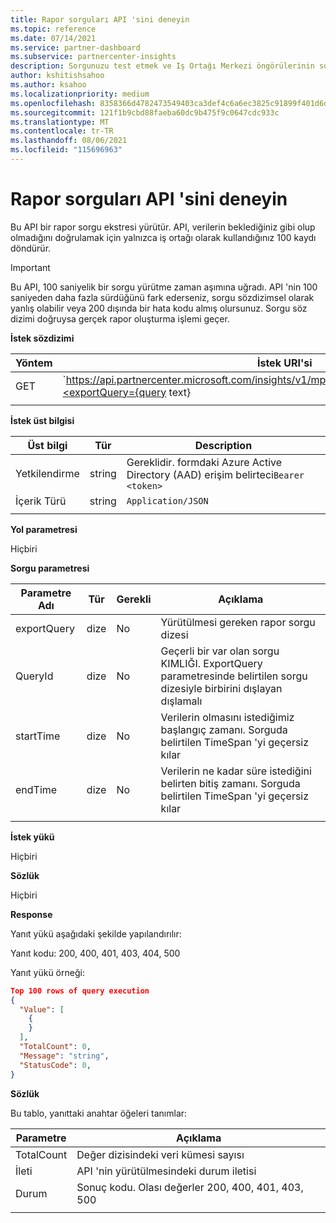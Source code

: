 ```yaml
---
title: Rapor sorguları API 'sini deneyin
ms.topic: reference
ms.date: 07/14/2021
ms.service: partner-dashboard
ms.subservice: partnercenter-insights
description: Sorgunuzu test etmek ve Iş Ortağı Merkezi öngörülerinin sonuçlarını doğrulamak için bu API 'yi kullanın.
author: kshitishsahoo
ms.author: ksahoo
ms.localizationpriority: medium
ms.openlocfilehash: 8358366d4782473549403ca3def4c6a6ec3825c91899f401d6dc44b5a9192ea9
ms.sourcegitcommit: 121f1b9cbd88faeba60dc9b475f9c0647cdc933c
ms.translationtype: MT
ms.contentlocale: tr-TR
ms.lasthandoff: 08/06/2021
ms.locfileid: "115696963"
---
```

# <a name="try-report-queries-api"></a>Rapor sorguları API 'sini deneyin

Bu API bir rapor sorgu ekstresi yürütür. API, verilerin beklediğiniz gibi olup olmadığını doğrulamak için yalnızca iş ortağı olarak kullandığınız 100 kaydı döndürür.

> [!IMPORTANT]
> Bu API, 100 saniyelik bir sorgu yürütme zaman aşımına uğradı. API 'nin 100 saniyeden daha fazla sürdüğünü fark ederseniz, sorgu sözdizimsel olarak yanlış olabilir veya 200 dışında bir hata kodu almış olursunuz. Sorgu söz dizimi doğruysa gerçek rapor oluşturma işlemi geçer.

**İstek sözdizimi**

|    Yöntem    |    İstek URI'si    |
|    ----    |    ----    |
|    GET    |    `https://api.partnercenter.microsoft.com/insights/v1/mpn/ScheduledQueries/testQueryResult?<exportQuery={query text}|queryId={queryId}>`    |
|        |        |

**İstek üst bilgisi**

|    Üst bilgi    |    Tür    |    Description    |
|    ----    |    ----    |    ----    |
|    Yetkilendirme    |    string    |    Gereklidir. formdaki Azure Active Directory (AAD) erişim belirteci`Bearer <token>`    |
|    İçerik Türü    |    string    |    `Application/JSON`    |
|        |        |        |

**Yol parametresi**

Hiçbiri

**Sorgu parametresi**

|    Parametre Adı    |    Tür    |    Gerekli    |    Açıklama    |
|    ----    |    ----    |    ----    |    ----    |
|    exportQuery     |    dize    |    No    |    Yürütülmesi gereken rapor sorgu dizesi     |
|    QueryId     |    dize    |    No    |    Geçerli bir var olan sorgu KIMLIĞI. ExportQuery parametresinde belirtilen sorgu dizesiyle birbirini dışlayan dışlamalı    |
|    startTime     |    dize    |    No    |    Verilerin olmasını istediğimiz başlangıç zamanı. Sorguda belirtilen TimeSpan 'yi geçersiz kılar    |
|    endTime     |    dize    |    No    |    Verilerin ne kadar süre istediğini belirten bitiş zamanı. Sorguda belirtilen TimeSpan 'yi geçersiz kılar    |
|        |        |        |        |

**İstek yükü**

Hiçbiri

**Sözlük**

Hiçbiri

**Response**

Yanıt yükü aşağıdaki şekilde yapılandırılır:

Yanıt kodu: 200, 400, 401, 403, 404, 500

Yanıt yükü örneği:

```json
Top 100 rows of query execution 
{ 
  "Value": [ 
    { 
    } 
  ], 
  "TotalCount": 0, 
  "Message": "string", 
  "StatusCode": 0, 
} 
```

**Sözlük**

Bu tablo, yanıttaki anahtar öğeleri tanımlar:

|    Parametre    |    Açıklama    |
|    ----    |    ----    |
|    TotalCount     |    Değer dizisindeki veri kümesi sayısı     |
|    İleti     |    API 'nin yürütülmesindeki durum iletisi     |
|    Durum     |    Sonuç kodu. Olası değerler 200, 400, 401, 403, 500     |
|        |        |

